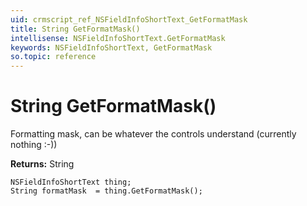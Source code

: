 ```yaml
---
uid: crmscript_ref_NSFieldInfoShortText_GetFormatMask
title: String GetFormatMask()
intellisense: NSFieldInfoShortText.GetFormatMask
keywords: NSFieldInfoShortText, GetFormatMask
so.topic: reference
---
```


# String GetFormatMask()

Formatting mask, can be whatever the controls understand (currently nothing :-))

**Returns:** String

```crmscript
NSFieldInfoShortText thing;
String formatMask  = thing.GetFormatMask();
```

